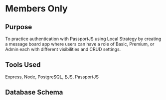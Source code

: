 # Members Only

<!-- [Live Demo]() -->

## Purpose

To practice authentication with PassportJS using Local Strategy by creating a message board app where users can have a role of Basic, Premium, or Admin each with different visibilities and CRUD settings.

## Tools Used

Express, Node, PostgreSQL, EJS, PassportJS

## Database Schema

<!-- ![Database schema diagram](./public/db_schema.svg) -->
